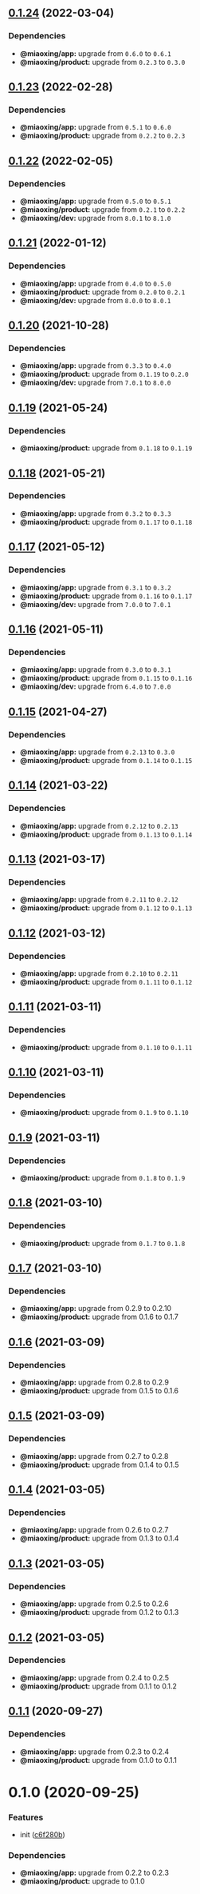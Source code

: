 ## [0.1.24](https://github.com/miaoxing/payment/compare/v0.1.23...v0.1.24) (2022-03-04)





### Dependencies

* **@miaoxing/app:** upgrade from `0.6.0` to `0.6.1`
* **@miaoxing/product:** upgrade from `0.2.3` to `0.3.0`

## [0.1.23](https://github.com/miaoxing/payment/compare/v0.1.22...v0.1.23) (2022-02-28)





### Dependencies

* **@miaoxing/app:** upgrade from `0.5.1` to `0.6.0`
* **@miaoxing/product:** upgrade from `0.2.2` to `0.2.3`

## [0.1.22](https://github.com/miaoxing/payment/compare/v0.1.21...v0.1.22) (2022-02-05)





### Dependencies

* **@miaoxing/app:** upgrade from `0.5.0` to `0.5.1`
* **@miaoxing/product:** upgrade from `0.2.1` to `0.2.2`
* **@miaoxing/dev:** upgrade from `8.0.1` to `8.1.0`

## [0.1.21](https://github.com/miaoxing/payment/compare/v0.1.20...v0.1.21) (2022-01-12)





### Dependencies

* **@miaoxing/app:** upgrade from `0.4.0` to `0.5.0`
* **@miaoxing/product:** upgrade from `0.2.0` to `0.2.1`
* **@miaoxing/dev:** upgrade from `8.0.0` to `8.0.1`

## [0.1.20](https://github.com/miaoxing/payment/compare/v0.1.19...v0.1.20) (2021-10-28)





### Dependencies

* **@miaoxing/app:** upgrade from `0.3.3` to `0.4.0`
* **@miaoxing/product:** upgrade from `0.1.19` to `0.2.0`
* **@miaoxing/dev:** upgrade from `7.0.1` to `8.0.0`

## [0.1.19](https://github.com/miaoxing/payment/compare/v0.1.18...v0.1.19) (2021-05-24)





### Dependencies

* **@miaoxing/product:** upgrade from `0.1.18` to `0.1.19`

## [0.1.18](https://github.com/miaoxing/payment/compare/v0.1.17...v0.1.18) (2021-05-21)





### Dependencies

* **@miaoxing/app:** upgrade from `0.3.2` to `0.3.3`
* **@miaoxing/product:** upgrade from `0.1.17` to `0.1.18`

## [0.1.17](https://github.com/miaoxing/payment/compare/v0.1.16...v0.1.17) (2021-05-12)





### Dependencies

* **@miaoxing/app:** upgrade from `0.3.1` to `0.3.2`
* **@miaoxing/product:** upgrade from `0.1.16` to `0.1.17`
* **@miaoxing/dev:** upgrade from `7.0.0` to `7.0.1`

## [0.1.16](https://github.com/miaoxing/payment/compare/v0.1.15...v0.1.16) (2021-05-11)





### Dependencies

* **@miaoxing/app:** upgrade from `0.3.0` to `0.3.1`
* **@miaoxing/product:** upgrade from `0.1.15` to `0.1.16`
* **@miaoxing/dev:** upgrade from `6.4.0` to `7.0.0`

## [0.1.15](https://github.com/miaoxing/payment/compare/v0.1.14...v0.1.15) (2021-04-27)





### Dependencies

* **@miaoxing/app:** upgrade from `0.2.13` to `0.3.0`
* **@miaoxing/product:** upgrade from `0.1.14` to `0.1.15`

## [0.1.14](https://github.com/miaoxing/payment/compare/v0.1.13...v0.1.14) (2021-03-22)





### Dependencies

* **@miaoxing/app:** upgrade from `0.2.12` to `0.2.13`
* **@miaoxing/product:** upgrade from `0.1.13` to `0.1.14`

## [0.1.13](https://github.com/miaoxing/payment/compare/v0.1.12...v0.1.13) (2021-03-17)





### Dependencies

* **@miaoxing/app:** upgrade from `0.2.11` to `0.2.12`
* **@miaoxing/product:** upgrade from `0.1.12` to `0.1.13`

## [0.1.12](https://github.com/miaoxing/payment/compare/v0.1.11...v0.1.12) (2021-03-12)





### Dependencies

* **@miaoxing/app:** upgrade from `0.2.10` to `0.2.11`
* **@miaoxing/product:** upgrade from `0.1.11` to `0.1.12`

## [0.1.11](https://github.com/miaoxing/payment/compare/v0.1.10...v0.1.11) (2021-03-11)





### Dependencies

* **@miaoxing/product:** upgrade from `0.1.10` to `0.1.11`

## [0.1.10](https://github.com/miaoxing/payment/compare/v0.1.9...v0.1.10) (2021-03-11)





### Dependencies

* **@miaoxing/product:** upgrade from `0.1.9` to `0.1.10`

## [0.1.9](https://github.com/miaoxing/payment/compare/v0.1.8...v0.1.9) (2021-03-11)





### Dependencies

* **@miaoxing/product:** upgrade from `0.1.8` to `0.1.9`

## [0.1.8](https://github.com/miaoxing/payment/compare/v0.1.7...v0.1.8) (2021-03-10)





### Dependencies

* **@miaoxing/product:** upgrade from `0.1.7` to `0.1.8`

## [0.1.7](https://github.com/miaoxing/payment/compare/v0.1.6...v0.1.7) (2021-03-10)





### Dependencies

* **@miaoxing/app:** upgrade from 0.2.9 to 0.2.10
* **@miaoxing/product:** upgrade from 0.1.6 to 0.1.7

## [0.1.6](https://github.com/miaoxing/payment/compare/v0.1.5...v0.1.6) (2021-03-09)





### Dependencies

* **@miaoxing/app:** upgrade from 0.2.8 to 0.2.9
* **@miaoxing/product:** upgrade from 0.1.5 to 0.1.6

## [0.1.5](https://github.com/miaoxing/payment/compare/v0.1.4...v0.1.5) (2021-03-09)





### Dependencies

* **@miaoxing/app:** upgrade from 0.2.7 to 0.2.8
* **@miaoxing/product:** upgrade from 0.1.4 to 0.1.5

## [0.1.4](https://github.com/miaoxing/payment/compare/v0.1.3...v0.1.4) (2021-03-05)





### Dependencies

* **@miaoxing/app:** upgrade from 0.2.6 to 0.2.7
* **@miaoxing/product:** upgrade from 0.1.3 to 0.1.4

## [0.1.3](https://github.com/miaoxing/payment/compare/v0.1.2...v0.1.3) (2021-03-05)





### Dependencies

* **@miaoxing/app:** upgrade from 0.2.5 to 0.2.6
* **@miaoxing/product:** upgrade from 0.1.2 to 0.1.3

## [0.1.2](https://github.com/miaoxing/payment/compare/v0.1.1...v0.1.2) (2021-03-05)





### Dependencies

* **@miaoxing/app:** upgrade from 0.2.4 to 0.2.5
* **@miaoxing/product:** upgrade from 0.1.1 to 0.1.2

## [0.1.1](https://github.com/miaoxing/payment/compare/v0.1.0...v0.1.1) (2020-09-27)





### Dependencies

* **@miaoxing/app:** upgrade from 0.2.3 to 0.2.4
* **@miaoxing/product:** upgrade from 0.1.0 to 0.1.1

# 0.1.0 (2020-09-25)


### Features

* init ([c6f280b](https://github.com/miaoxing/payment/commit/c6f280b921cf3aa1c0ad8af6cf4b69ca4582aeba))





### Dependencies

* **@miaoxing/app:** upgrade from 0.2.2 to 0.2.3
* **@miaoxing/product:** upgrade to 0.1.0
